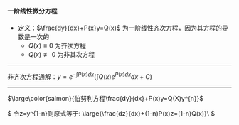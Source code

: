#### 一阶线性微分方程
- 定义：$\frac{dy}{dx}+P{x}y=Q(x)$ 为一阶线性齐次方程，因为其方程的导数是一次的  
	- $Q(x)\equiv 0$ 为齐次方程 
	- $Q(x)\not\equiv 0$ 为非其次方程
----
非齐次方程通解：$y=e^{-\int P(x)dx}(\int Q(x)e^{P(x)dx}dx +C)$

----
$\large\color{salmon}{伯努利方程\frac{dy}{dx}+P(x)y=Q(X)y^{n}}$ 

$
令z=y^{1-n}则原式等于:  \large{\frac{dz}{dx}+(1-n)P(x)z=(1-n)Q(x)}\\
$
 
